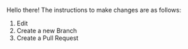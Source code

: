 Hello there!
The instructions to make changes are as follows:
1. Edit
2. Create a new Branch
3. Create a Pull Request
